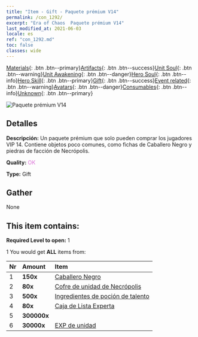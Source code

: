 ```yaml
---
title: "Item - Gift - Paquete prémium V14"
permalink: /con_1292/
excerpt: "Era of Chaos  Paquete prémium V14"
last_modified_at: 2021-06-03
locale: es
ref: "con_1292.md"
toc: false
classes: wide
---
```

 [Materials](/ItemsES/){: .btn .btn--primary}[Artifacts](/ItemsES/Artifacts/){: .btn .btn--success}[Unit Soul](/ItemsES/UnitSoul/){: .btn .btn--warning}[Unit Awakening](/ItemsES/UnitAwakening/){: .btn .btn--danger}[Hero Soul](/ItemsES/HeroSoul/){: .btn .btn--info}[Hero Skill](/ItemsES/HeroSkill/){: .btn .btn--primary}[Gift](/ItemsES/Gift/){: .btn .btn--success}[Event related](/ItemsES/Events/){: .btn .btn--warning}[Avatars](/ItemsES/Avatars/){: .btn .btn--danger}[Consumables](/ItemsES/Consumables/){: .btn .btn--info}[Unknown](/ItemsES/Unknown/){: .btn .btn--primary}

 ![Paquete prémium V14](/images/t/i_905014.png)

## Detalles
 **Descripción:** Un paquete prémium que solo pueden comprar los jugadores VIP 14. Contiene objetos poco comunes, como fichas de Caballero Negro y piedras de facción de Necrópolis.

 **Quality:** <span style="color: #DA70D6">OK</span>

 **Type:** Gift

## Gather

  None

## This item contains:

 **Required Level to open:** 1

 1 You would get **ALL** items  from:

  | Nr | Amount |     Item    |
  |:---|:-------|:------------|
  | 1 |  **150x** | [Caballero Negro](/ItemsES/unt_213/) |  | 
  | 2 |  **80x** | [Cofre de unidad de Necrópolis](/ItemsES/con_1271/) |  | 
  | 3 |  **500x** | [Ingredientes de poción de talento](/ItemsES/con_1120/) |  | 
  | 4 |  **80x** | [Caja de Lista Experta](/ItemsES/con_760/) |  | 
  | 5 |  **300000x** | <i class="fas fa-coins"/> |  | 
  | 6 |  **30000x** | [EXP de unidad](/ItemsES/con_902/) |  | 
